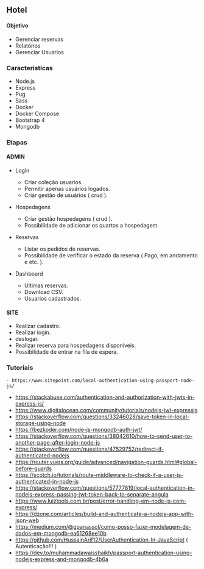## Hotel 

#### Objetivo

- Gerenciar reservas
- Relatórios
- Gerenciar Usuarios

### Caracteristicas

- Node.js
- Express
- Pug
- Sass
- Docker
- Docker Compose
- Bootstrap 4
- Mongodb

### Etapas

#### ADMIN

- Login
    - Criar coleção usuarios.
    - Permitir apenas usuários logados.
    - Criar gestão de usuários ( crud ).
    
- Hospedagens
    - Criar gestão hospedagens ( crud ).
    - Possibilidade de adicionar os quartos a hospedagem.
    
- Reservas
    - Listar os pedidos de reservas.
    - Possibilidade de verificar o estado da reserva ( Pago, em andamento e etc. ).
        
- Dashboard
    - Ultimas reservas.
    - Download CSV.
    - Usuarios cadastrados.
    
#### SITE

- Realizar cadastro.
- Realizar login.
- deslogar.
- Realizar reserva para hospedagens disponiveis.
- Possibilidade de entrar na fila de espera.  



### Tutoriais

    - https://www.sitepoint.com/local-authentication-using-passport-node-js/
- https://stackabuse.com/authentication-and-authorization-with-jwts-in-express-js/
- https://www.digitalocean.com/community/tutorials/nodejs-jwt-expressjs
- https://stackoverflow.com/questions/33246028/save-token-in-local-storage-using-node
- https://bezkoder.com/node-js-mongodb-auth-jwt/
- https://stackoverflow.com/questions/38042610/how-to-send-user-to-another-page-after-login-node-js
- https://stackoverflow.com/questions/47529752/redirect-if-authenticated-nodejs
- https://router.vuejs.org/guide/advanced/navigation-guards.html#global-before-guards
- https://scotch.io/tutorials/route-middleware-to-check-if-a-user-is-authenticated-in-node-js
- https://stackoverflow.com/questions/57777819/local-authentication-in-nodejs-express-passing-jwt-token-back-to-separate-angula
- https://www.luiztools.com.br/post/error-handling-em-node-js-com-express/
- https://dzone.com/articles/build-and-authenticate-a-nodejs-app-with-json-web
- https://medium.com/@gpanassol/como-posso-fazer-modelagem-de-dados-em-mongodb-ea61268ee10b
- https://github.com/HussainArif12/UserAuthentication-In-JavaScript ( Autenticação!!! )
- https://dev.to/muhammadawaisshaikh/passport-authentication-using-nodejs-express-and-mongodb-4b6a
